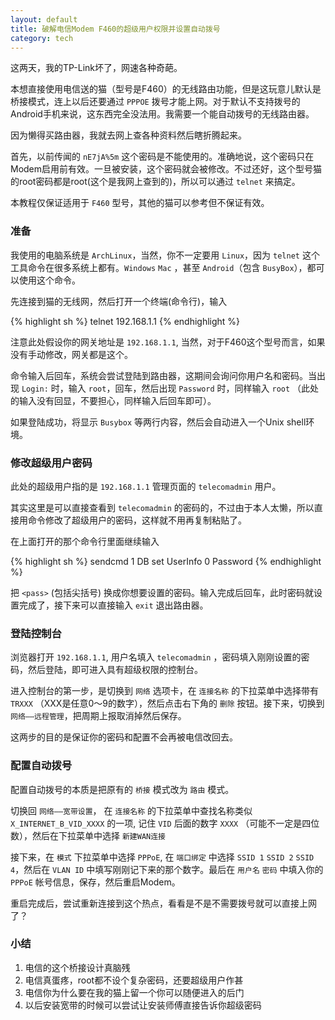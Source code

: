 ```yaml
---
layout: default
title: 破解电信Modem F460的超级用户权限并设置自动拨号
category: tech
---
```

这两天，我的TP-Link坏了，网速各种奇葩。

本想直接使用电信送的猫（型号是F460）的无线路由功能，但是这玩意儿默认是桥接模式，连上以后还要通过 `PPPOE` 拨号才能上网。对于默认不支持拨号的Android手机来说，这东西完全没法用。我需要一个能自动拨号的无线路由器。

因为懒得买路由器，我就去网上查各种资料然后瞎折腾起来。

<!--more-->

首先，以前传闻的 `nE7jA%5m` 这个密码是不能使用的。准确地说，这个密码只在Modem启用前有效。一旦被安装，这个密码就会被修改。不过还好，这个型号猫的root密码都是root(这个是我网上查到的)，所以可以通过 `telnet` 来搞定。

本教程仅保证适用于 `F460` 型号，其他的猫可以参考但不保证有效。

### 准备

我使用的电脑系统是 `ArchLinux`，当然，你不一定要用 `Linux`，因为 `telnet` 这个工具命令在很多系统上都有。`Windows` `Mac` ，甚至 `Android`（包含 `BusyBox`），都可以使用这个命令。

先连接到猫的无线网，然后打开一个终端(命令行)，输入

{% highlight sh %}
telnet 192.168.1.1
{% endhighlight %}

注意此处假设你的网关地址是 `192.168.1.1`, 当然，对于F460这个型号而言，如果没有手动修改，网关都是这个。

命令输入后回车，系统会尝试登陆到路由器，这期间会询问你用户名和密码。当出现 `Login:` 时，输入 `root`，回车，然后出现 `Password` 时，同样输入 `root` （此处的输入没有回显，不要担心，同样输入后回车即可）。

如果登陆成功，将显示 `Busybox` 等两行内容，然后会自动进入一个Unix shell环境。

### 修改超级用户密码

此处的超级用户指的是 `192.168.1.1` 管理页面的 `telecomadmin` 用户。

其实这里是可以直接查看到 `telecomadmin` 的密码的，不过由于本人太懒，所以直接用命令修改了超级用户的密码，这样就不用再复制粘贴了。

在上面打开的那个命令行里面继续输入

{% highlight sh %}
sendcmd 1 DB set UserInfo 0 Password <pass>
{% endhighlight %}

把 `<pass>` (包括尖括号) 换成你想要设置的密码。输入完成后回车，此时密码就设置完成了，接下来可以直接输入 `exit` 退出路由器。

### 登陆控制台

浏览器打开 `192.168.1.1`, 用户名填入 `telecomadmin` ，密码填入刚刚设置的密码，然后登陆，即可进入具有超级权限的控制台。

进入控制台的第一步，是切换到 `网络` 选项卡，在 `连接名称` 的下拉菜单中选择带有 `TRXXX` （XXX是任意0～9的数字），然后点击右下角的 `删除` 按钮。接下来，切换到 `网络——远程管理`，把周期上报取消掉然后保存。

这两步的目的是保证你的密码和配置不会再被电信改回去。

### 配置自动拨号

配置自动拨号的本质是把原有的 `桥接` 模式改为 `路由` 模式。

切换回 `网络——宽带设置`， 在 `连接名称` 的下拉菜单中查找名称类似 `X_INTERNET_B_VID_XXXX` 的一项, 记住 `VID` 后面的数字 `XXXX` （可能不一定是四位数），然后在下拉菜单中选择 `新建WAN连接`

接下来，在 `模式` 下拉菜单中选择 `PPPoE`, 在 `端口绑定` 中选择 `SSID 1` `SSID 2` `SSID 4`，然后在 `VLAN ID` 中填写刚刚记下来的那个数字。最后在 `用户名` `密码` 中填入你的 `PPPoE` 帐号信息，保存，然后重启Modem。

重启完成后，尝试重新连接到这个热点，看看是不是不需要拨号就可以直接上网了？

### 小结

1. 电信的这个桥接设计真脑残
2. 电信真蛋疼，root都不设个复杂密码，还要超级用户作甚
3. 电信你为什么要在我的猫上留一个你可以随便进入的后门
4. 以后安装宽带的时候可以尝试让安装师傅直接告诉你超级密码

